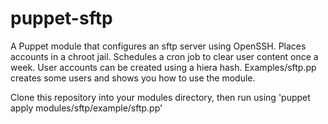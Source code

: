 # puppet-sftp
A Puppet module that configures an sftp server using OpenSSH.  Places accounts in a chroot jail.  Schedules a cron job to clear user content once a week.  User accounts can be created using a hiera hash.  Examples/sftp.pp creates some users and shows you how to use the module.

Clone this repository into your modules directory, then run using 'puppet apply modules/sftp/example/sftp.pp'
